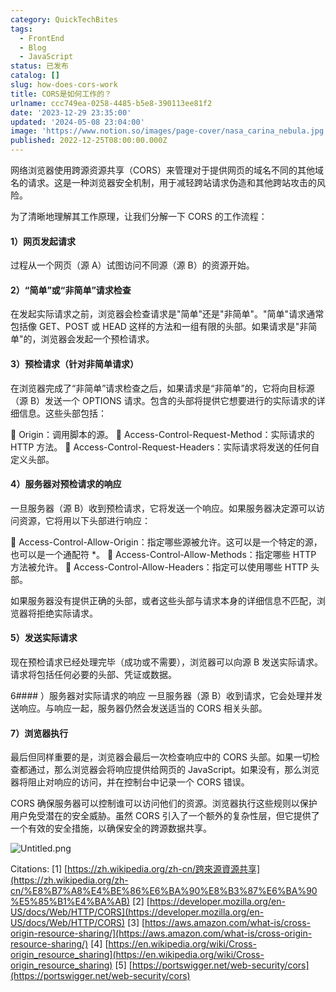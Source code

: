 ```yaml
---
category: QuickTechBites
tags:
  - FrontEnd
  - Blog
  - JavaScript
status: 已发布
catalog: []
slug: how-does-cors-work
title: CORS是如何工作的？
urlname: ccc749ea-0258-4485-b5e8-390113ee81f2
date: '2023-12-29 23:35:00'
updated: '2024-05-08 23:04:00'
image: 'https://www.notion.so/images/page-cover/nasa_carina_nebula.jpg'
published: 2022-12-25T08:00:00.000Z
---
```


网络浏览器使用跨源资源共享（CORS）来管理对于提供网页的域名不同的其他域名的请求。这是一种浏览器安全机制，用于减轻跨站请求伪造和其他跨站攻击的风险。


为了清晰地理解其工作原理，让我们分解一下 CORS 的工作流程：


#### 1）网页发起请求
过程从一个网页（源 A）试图访问不同源（源 B）的资源开始。


#### 2）“简单”或“非简单”请求检查
在发起实际请求之前，浏览器会检查请求是"简单"还是"非简单"。"简单"请求通常包括像 GET、POST 或 HEAD 这样的方法和一组有限的头部。如果请求是"非简单"的，浏览器会发起一个预检请求。


#### 3）预检请求（针对非简单请求）
在浏览器完成了“非简单”请求检查之后，如果请求是“非简单”的，它将向目标源（源 B）发送一个 OPTIONS 请求。包含的头部将提供它想要进行的实际请求的详细信息。这些头部包括：


🔸 Origin：调用脚本的源。
🔸 Access-Control-Request-Method：实际请求的 HTTP 方法。
🔸 Access-Control-Request-Headers：实际请求将发送的任何自定义头部。


#### 4）服务器对预检请求的响应
一旦服务器（源 B）收到预检请求，它将发送一个响应。如果服务器决定源可以访问资源，它将用以下头部进行响应：


🔹 Access-Control-Allow-Origin：指定哪些源被允许。这可以是一个特定的源，也可以是一个通配符 *。
🔹 Access-Control-Allow-Methods：指定哪些 HTTP 方法被允许。
🔹 Access-Control-Allow-Headers：指定可以使用哪些 HTTP 头部。


如果服务器没有提供正确的头部，或者这些头部与请求本身的详细信息不匹配，浏览器将拒绝实际请求。


#### 5）发送实际请求
现在预检请求已经处理完毕（成功或不需要），浏览器可以向源 B 发送实际请求。请求将包括任何必要的头部、凭证或数据。


6#### ）服务器对实际请求的响应
一旦服务器（源 B）收到请求，它会处理并发送响应。与响应一起，服务器仍然会发送适当的 CORS 相关头部。


#### 7）浏览器执行
最后但同样重要的是，浏览器会最后一次检查响应中的 CORS 头部。如果一切检查都通过，那么浏览器会将响应提供给网页的 JavaScript。如果没有，那么浏览器将阻止对响应的访问，并在控制台中记录一个 CORS 错误。


CORS 确保服务器可以控制谁可以访问他们的资源。浏览器执行这些规则以保护用户免受潜在的安全威胁。虽然 CORS 引入了一个额外的复杂性层，但它提供了一个有效的安全措施，以确保安全的跨源数据共享。


![Untitled.png](https://prod-files-secure.s3.us-west-2.amazonaws.com/5d24fe63-e567-4804-86f9-9fdc62e13082/b3deb140-f22b-4520-bcee-759301567801/Untitled.png?X-Amz-Algorithm=AWS4-HMAC-SHA256&X-Amz-Content-Sha256=UNSIGNED-PAYLOAD&X-Amz-Credential=ASIAZI2LB46642W6OOTZ%2F20250224%2Fus-west-2%2Fs3%2Faws4_request&X-Amz-Date=20250224T213345Z&X-Amz-Expires=3600&X-Amz-Security-Token=IQoJb3JpZ2luX2VjEP7%2F%2F%2F%2F%2F%2F%2F%2F%2F%2FwEaCXVzLXdlc3QtMiJIMEYCIQCGQLhJ0wl5YZvESHlym4apsh04mTY7nQt4bWSxBEwzjQIhAJm8J4LP%2BbfYLZVDDGAKTW7d0IKtIx2AF3YKns0X%2BBY4Kv8DCDYQABoMNjM3NDIzMTgzODA1IgxzpyOG09fQsdAxoukq3AONDGjzDxSOI0uvDBS6LOC33RIzoHc49qvCOCjHqNGp4hxvU988Hw9jeb5%2Fzoo5btOgnmgrpZgCkUr%2Fj6GyJTNJaggeZDxSETI1QCEixupu4sRZV79FcUENjsV%2BqI7oNUz%2BHruw3sIgzFL3dLPOZYdRDw11TTBOQX7NW0mWAJqsrcUsz1nJoAeUSOJd7GZLImHhD7hB3aZSraDFGxvAmt0nD%2FuPdIm7141HPkWW5EbGSg5aKO%2FMM0g0zWCjUvi1MrMOlGl4ihDky9bfgBHlTHiHUtPRx7Bt%2BnN0gy%2BkU1tCxmhAJUjmRWTcpDfpC3M75eJGBqMyQ2MXWKLeVW6nojiG6T0CZ8bTIZBr4aj7X63HpvbUTf9J%2BHj8VavZolsgzdjwsSIUmiWo76cLFPEtaMx64iALg%2BeLy9TJBAd2izt9PQ2RZsgS55SLgX9UYejkEifNrMI3S8p%2FyLGngNAeoCnp0kuCd6G4bwKNnAtuCi8uPY9NDYkUGJoNHf7PlJd6Zhdmh40Nftrev4pD0vhR182R6VN%2FB0Qeex6sfz%2F5A3KFkFOFLeI08eP47hyAANdh141AAEdh8TefuRuAfBaTdkzTODb%2Fmybh2lhDhyxeF9qbOcM83Di9DtYauROoxzCjxvO9BjqkAcydFxPMMBcKWGO99KEsYU9iE4ckerPQvU1vEFQeuHBWBM3kfA%2F0IyD7qNQVvaqDuLULwhnQ3yVg1PAmMuhUyZCo%2FcVOP4sv04WNAA6uptqfdtrlO9Z5CVWNuix6bDuRkHFjgG4X3bh9P3FC6463FWasyMCok3QoVrYkf%2F3cyhuskb25%2BN5w%2FXTwRZCWZiyn3%2BnOKasK6uJP2Rw%2Br4IBfmRAPHkP&X-Amz-Signature=d1d0332c96cfb47f02930178d55df4c8359ff47f1fd7b2845ea2e24aa39adbb8&X-Amz-SignedHeaders=host&x-id=GetObject)


Citations:
[1] [https://zh.wikipedia.org/zh-cn/跨來源資源共享](https://zh.wikipedia.org/zh-cn/%E8%B7%A8%E4%BE%86%E6%BA%90%E8%B3%87%E6%BA%90%E5%85%B1%E4%BA%AB)
[2] [https://developer.mozilla.org/en-US/docs/Web/HTTP/CORS](https://developer.mozilla.org/en-US/docs/Web/HTTP/CORS)
[3] [https://aws.amazon.com/what-is/cross-origin-resource-sharing/](https://aws.amazon.com/what-is/cross-origin-resource-sharing/)
[4] [https://en.wikipedia.org/wiki/Cross-origin_resource_sharing](https://en.wikipedia.org/wiki/Cross-origin_resource_sharing)
[5] [https://portswigger.net/web-security/cors](https://portswigger.net/web-security/cors)

